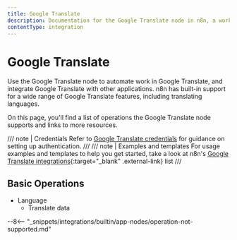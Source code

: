 ```yaml
---
title: Google Translate
description: Documentation for the Google Translate node in n8n, a workflow automation platform. Includes details of operations and configuration, and links to examples and credentials information.
contentType: integration
---
```


# Google Translate

Use the Google Translate node to automate work in Google Translate, and integrate Google Translate with other applications. n8n has built-in support for a wide range of Google Translate features, including translating languages.

On this page, you'll find a list of operations the Google Translate node supports and links to more resources.

/// note | Credentials
Refer to [Google Translate credentials](/integrations/builtin/credentials/google/) for guidance on setting up authentication. 
///
/// note | Examples and templates
For usage examples and templates to help you get started, take a look at n8n's [Google Translate integrations](https://n8n.io/integrations/google-translate/){:target="_blank" .external-link} list
///

## Basic Operations

* Language
    * Translate data

--8<-- "_snippets/integrations/builtin/app-nodes/operation-not-supported.md"
